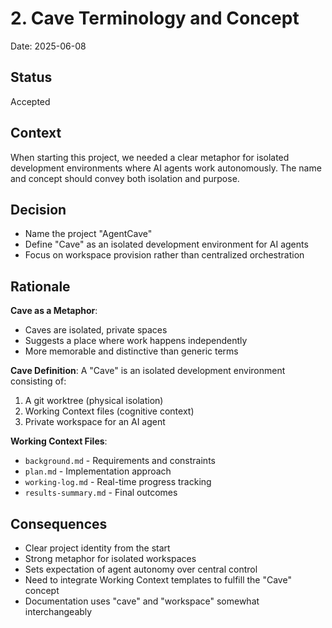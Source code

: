# 2. Cave Terminology and Concept

Date: 2025-06-08

## Status

Accepted

## Context

When starting this project, we needed a clear metaphor for isolated development environments where AI agents work
autonomously. The name and concept should convey both isolation and purpose.

## Decision

- Name the project "AgentCave"
- Define "Cave" as an isolated development environment for AI agents
- Focus on workspace provision rather than centralized orchestration

## Rationale

**Cave as a Metaphor**:

- Caves are isolated, private spaces
- Suggests a place where work happens independently
- More memorable and distinctive than generic terms

**Cave Definition**:
A "Cave" is an isolated development environment consisting of:

1. A git worktree (physical isolation)
2. Working Context files (cognitive context)
3. Private workspace for an AI agent

**Working Context Files**:

- `background.md` - Requirements and constraints
- `plan.md` - Implementation approach
- `working-log.md` - Real-time progress tracking
- `results-summary.md` - Final outcomes

## Consequences

- Clear project identity from the start
- Strong metaphor for isolated workspaces
- Sets expectation of agent autonomy over central control
- Need to integrate Working Context templates to fulfill the "Cave" concept
- Documentation uses "cave" and "workspace" somewhat interchangeably
